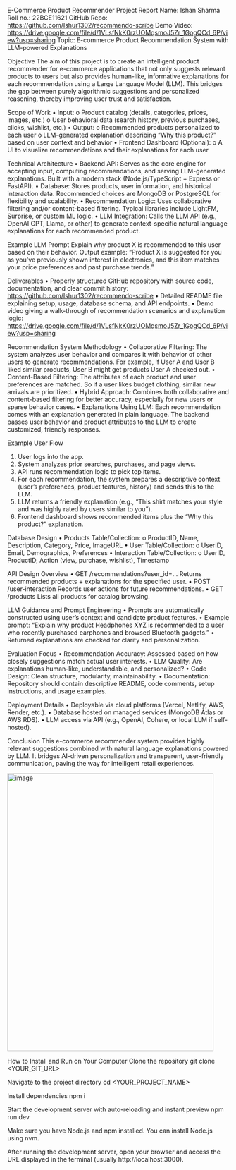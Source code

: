  
E-Commerce Product Recommender
Project Report
Name: Ishan Sharma
Roll no.: 22BCE11621
GitHub Repo: https://github.com/Ishur1302/recommendo-scribe
Demo Video: https://drive.google.com/file/d/1VLsfNkK0rzUOMqsmoJ5Zr_1GogQCd_6P/view?usp=sharing
Topic: E-commerce Product Recommendation System with LLM-powered Explanations
 
Objective
The aim of this project is to create an intelligent product recommender for e-commerce applications that not only suggests relevant products to users but also provides human-like, informative explanations for each recommendation using a Large Language Model (LLM). This bridges the gap between purely algorithmic suggestions and personalized reasoning, thereby improving user trust and satisfaction.
 
Scope of Work
•	Input:
o	Product catalog (details, categories, prices, images, etc.)
o	User behavioral data (search history, previous purchases, clicks, wishlist, etc.)
•	Output:
o	Recommended products personalized to each user
o	LLM-generated explanation describing “Why this product?” based on user context and behavior
•	Frontend Dashboard (Optional):
o	A UI to visualize recommendations and their explanations for each user
 
Technical Architecture
•	Backend API:
Serves as the core engine for accepting input, computing recommendations, and serving LLM-generated explanations. Built with a modern stack (Node.js/TypeScript + Express or FastAPI).
•	Database:
Stores products, user information, and historical interaction data. Recommended choices are MongoDB or PostgreSQL for flexibility and scalability.
•	Recommendation Logic:
Uses collaborative filtering and/or content-based filtering. Typical libraries include LightFM, Surprise, or custom ML logic.
•	LLM Integration:
Calls the LLM API (e.g., OpenAI GPT, Llama, or other) to generate context-specific natural language explanations for each recommended product.
 
Example LLM Prompt
Explain why product X is recommended to this user based on their behavior.
Output example:
“Product X is suggested for you as you've previously shown interest in electronics, and this item matches your price preferences and past purchase trends.”
 
Deliverables
•	Properly structured GitHub repository with source code, documentation, and clear commit history:
https://github.com/Ishur1302/recommendo-scribe
•	Detailed README file explaining setup, usage, database schema, and API endpoints.
•	Demo video giving a walk-through of recommendation scenarios and explanation logic:
https://drive.google.com/file/d/1VLsfNkK0rzUOMqsmoJ5Zr_1GogQCd_6P/view?usp=sharing
 
Recommendation System Methodology
•	Collaborative Filtering:
The system analyzes user behavior and compares it with behavior of other users to generate recommendations. For example, if User A and User B liked similar products, User B might get products User A checked out.
•	Content-Based Filtering:
The attributes of each product and user preferences are matched. So if a user likes budget clothing, similar new arrivals are prioritized.
•	Hybrid Approach:
Combines both collaborative and content-based filtering for better accuracy, especially for new users or sparse behavior cases.
•	Explanations Using LLM:
Each recommendation comes with an explanation generated in plain language. The backend passes user behavior and product attributes to the LLM to create customized, friendly responses.
 
Example User Flow
1.	User logs into the app.
2.	System analyzes prior searches, purchases, and page views.
3.	API runs recommendation logic to pick top items.
4.	For each recommendation, the system prepares a descriptive context (user’s preferences, product features, history) and sends this to the LLM.
5.	LLM returns a friendly explanation (e.g., “This shirt matches your style and was highly rated by users similar to you”).
6.	Frontend dashboard shows recommended items plus the “Why this product?” explanation.
 
Database Design
•	Products Table/Collection:
o	ProductID, Name, Description, Category, Price, ImageURL
•	User Table/Collection:
o	UserID, Email, Demographics, Preferences
•	Interaction Table/Collection:
o	UserID, ProductID, Action (view, purchase, wishlist), Timestamp
 
API Design Overview
•	GET /recommendations?user_id=...
Returns recommended products + explanations for the specified user.
•	POST /user-interaction
Records user actions for future recommendations.
•	GET /products
Lists all products for catalog browsing.
 
LLM Guidance and Prompt Engineering
•	Prompts are automatically constructed using user’s context and candidate product features.
•	Example prompt:
“Explain why product Headphones XYZ is recommended to a user who recently purchased earphones and browsed Bluetooth gadgets.”
•	Returned explanations are checked for clarity and personalization.
 
Evaluation Focus
•	Recommendation Accuracy:
Assessed based on how closely suggestions match actual user interests.
•	LLM Quality:
Are explanations human-like, understandable, and personalized?
•	Code Design:
Clean structure, modularity, maintainability.
•	Documentation:
Repository should contain descriptive README, code comments, setup instructions, and usage examples.
 
Deployment Details
•	Deployable via cloud platforms (Vercel, Netlify, AWS, Render, etc.).
•	Database hosted on managed services (MongoDB Atlas or AWS RDS).
•	LLM access via API (e.g., OpenAI, Cohere, or local LLM if self-hosted).
 

Conclusion
This e-commerce recommender system provides highly relevant suggestions combined with natural language explanations powered by LLM. It bridges AI-driven personalization and transparent, user-friendly communication, paving the way for intelligent retail experiences.
 

<img width="468" height="630" alt="image" src="https://github.com/user-attachments/assets/786a6d5b-30c9-4362-a502-bdab79d7a848" />






How to Install and Run on Your Computer
Clone the repository
git clone <YOUR_GIT_URL>

Navigate to the project directory
cd <YOUR_PROJECT_NAME>

Install dependencies
npm i

Start the development server with auto-reloading and instant preview
npm run dev

Make sure you have Node.js and npm installed. You can install Node.js using nvm.

After running the development server, open your browser and access the URL displayed in the terminal (usually http://localhost:3000).



